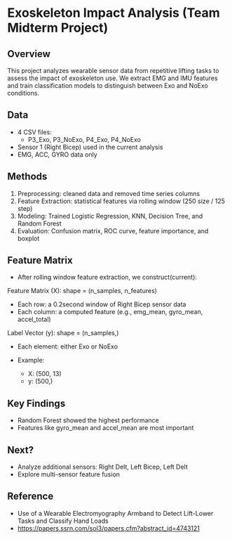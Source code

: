 # Exoskeleton Impact Analysis (Team Midterm Project)

## Overview
This project analyzes wearable sensor data from repetitive lifting tasks to assess the impact of exoskeleton use.
We extract EMG and IMU features and train classification models to distinguish between Exo and NoExo conditions.

## Data
- 4 CSV files:
  - P3_Exo, P3_NoExo, P4_Exo, P4_NoExo
- Sensor 1 (Right Bicep) used in the current analysis
- EMG, ACC, GYRO data only

## Methods
1. Preprocessing: cleaned data and removed time series columns
2. Feature Extraction: statistical features via rolling window (250 size / 125 step)
3. Modeling: Trained Logistic Regression, KNN, Decision Tree, and Random Forest
4. Evaluation: Confusion matrix, ROC curve, feature importance, and boxplot

## Feature Matrix

- After rolling window feature extraction, we construct(current):

Feature Matrix (X): shape = (n_samples, n_features)  
  - Each row: a 0.2second window of Right Bicep sensor data  
  - Each column: a computed feature (e.g., emg_mean, gyro_mean, accel_total)

Label Vector (y): shape = (n_samples,)  
  - Each element: either Exo or NoExo

- Example:  
  - X: (500, 13)  
  - y: (500,)  


## Key Findings
- Random Forest showed the highest performance
- Features like gyro_mean and accel_mean are most important

## Next?
- Analyze additional sensors: Right Delt, Left Bicep, Left Delt
- Explore multi-sensor feature fusion

## Reference
- Use of a Wearable Electromyography Armband to Detect Lift-Lower Tasks and Classify Hand Loads
- https://papers.ssrn.com/sol3/papers.cfm?abstract_id=4743121
